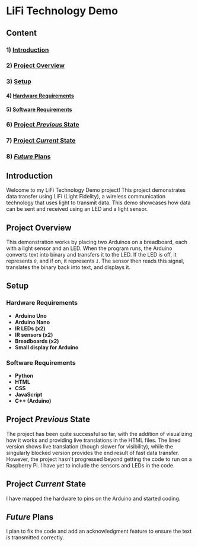 # LiFi Technology Demo


## Content
### 1) [Introduction](https://github.com/AdamKhier/Lifi-Demo/tree/main?tab=readme-ov-file#introduction)
### 2) [Project Overview](https://github.com/AdamKhier/Lifi-Demo/tree/main?tab=readme-ov-file#project-overview)
### 3) [Setup](https://github.com/AdamKhier/Lifi-Demo/tree/main?tab=readme-ov-file#setup)
#### 4) [Hardware Requirements](https://github.com/AdamKhier/Lifi-Demo/tree/main?tab=readme-ov-file#hardware-requirements)
#### 5) [Software Requirements](https://github.com/AdamKhier/Lifi-Demo/tree/main?tab=readme-ov-file#software-requirements)
### 6) [Project *Previous* State](https://github.com/AdamKhier/Lifi-Demo/tree/main?tab=readme-ov-file#project-previous-state)
### 7) [Project *Current* State](https://github.com/AdamKhier/Lifi-Demo/tree/main?tab=readme-ov-file#project-current-state)
### 8) [*Future* Plans](https://github.com/AdamKhier/Lifi-Demo/tree/main?tab=readme-ov-file#future-plans)


## Introduction
Welcome to my LiFi Technology Demo project! This project demonstrates data transfer using LiFi (Light Fidelity), a wireless communication technology that uses light to transmit data. This demo showcases how data can be sent and received using an LED and a light sensor.


## Project Overview
This demonstration works by placing two Arduinos on a breadboard, each with a light sensor and an LED. When the program runs, the Arduino converts text into binary and transfers it to the LED. If the LED is off, it represents *`0`*, and if on, it represents *`1`*. The sensor then reads this signal, translates the binary back into text, and displays it.


## Setup


### Hardware Requirements
- **Arduino Uno**
- **Arduino Nano**
- **IR LEDs (x2)**
- **IR sensors (x2)**
- **Breadboards (x2)**
- **Small display for Arduino**


### Software Requirements
- **Python**
- **HTML**
- **CSS**
- **JavaScript**
- **C++ (Arduino)**


## Project *Previous* State
The project has been quite successful so far, with the addition of visualizing how it works and providing live translations in the HTML files. The lined version shows live translation (though slower for visibility), while the singularly blocked version provides the end result of fast data transfer. However, the project hasn't progressed beyond getting the code to run on a Raspberry Pi. I have yet to include the sensors and LEDs in the code.


## Project *Current* State
I have mapped the hardware to pins on the Arduino and started coding.


## *Future* Plans
I plan to fix the code and add an acknowledgment feature to ensure the text is transmitted correctly.

